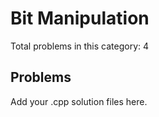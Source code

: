 # Bit Manipulation

Total problems in this category: 4

## Problems

Add your .cpp solution files here.

